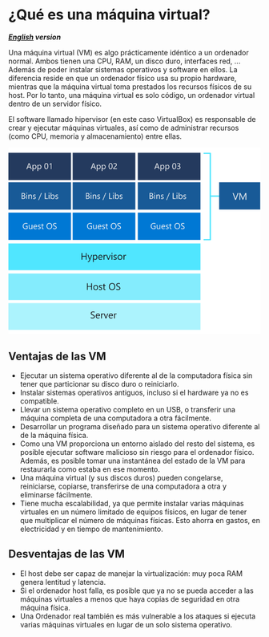 # ¿Qué es una máquina virtual?
***[English](2_What_is_a_VM.md) version***

Una máquina virtual (VM) es algo prácticamente idéntico a un ordenador normal. Ambos tienen una CPU, RAM, un disco duro, interfaces red, ... Además de poder instalar sistemas operativos y software en ellos. La diferencia reside en que un ordenador físico usa su propio hardware, mientras que la máquina virtual toma prestados los recursos físicos de su host. Por lo tanto, una máquina virtual es solo código, un ordenador virtual dentro de un servidor físico.

El software llamado hipervisor (en este caso VirtualBox) es responsable de crear y ejecutar máquinas virtuales, así como de administrar recursos (como CPU, memoria y almacenamiento) entre ellas.

![Esquema de las capas al usar una máquina virtual](VM_layers.png)

## Ventajas de las VM
- Ejecutar un sistema operativo diferente al de la computadora física sin tener que particionar su disco duro o reiniciarlo.
- Instalar sistemas operativos antiguos, incluso si el hardware ya no es compatible.
- Llevar un sistema operativo completo en un USB, o transferir una máquina completa de una computadora a otra fácilmente.
- Desarrollar un programa diseñado para un sistema operativo diferente al de la máquina física.
- Como una VM proporciona un entorno aislado del resto del sistema, es posible ejecutar software malicioso sin riesgo para el ordenador físico. Además, es posible tomar una instantánea del estado de la VM para restaurarla como estaba en ese momento.
- Una máquina virtual (y sus discos duros) pueden congelarse, reiniciarse, copiarse, transferirse de una computadora a otra y eliminarse fácilmente.
- Tiene mucha escalabilidad, ya que permite instalar varias máquinas virtuales en un número limitado de equipos físicos, en lugar de tener que multiplicar el número de máquinas físicas. Esto ahorra en gastos, en electricidad y en tiempo de mantenimiento.

## Desventajas de las VM
- El host debe ser capaz de manejar la virtualización: muy poca RAM genera lentitud y latencia.
- Si el ordenador host falla, es posible que ya no se pueda acceder a las máquinas virtuales a menos que haya copias de seguridad en otra máquina física.
- Una Ordenador real también es más vulnerable a los ataques si ejecuta varias máquinas virtuales en lugar de un solo sistema operativo.
